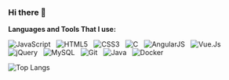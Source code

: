 ### Hi there 👋

**Languages and Tools That I use:**

![JavaScript](https://img.shields.io/badge/-JavaScript-black?logo=javascript&style=social)&nbsp;&nbsp;
![HTML5](https://img.shields.io/badge/-HTML5-black?logo=html5&style=social)&nbsp;&nbsp;
![CSS3](https://img.shields.io/badge/-CSS3-black?logo=css3&style=social)&nbsp;&nbsp;
![C](https://img.shields.io/badge/-C-black?logo=c&style=social)&nbsp;&nbsp;
![AngularJS](https://img.shields.io/badge/-AngularJS-black?logo=AngularJS&style=social)&nbsp;&nbsp;
![Vue.Js](https://img.shields.io/badge/-vue.js-black?logo=vue.js&style=social)&nbsp;&nbsp;
![jQuery](https://img.shields.io/badge/-jQuery-black?logo=jquery&style=social)&nbsp;&nbsp;
![MySQL](https://img.shields.io/badge/-MySQL-black?logo=mysql&style=social)&nbsp;&nbsp;
![Git](https://img.shields.io/badge/-Git-black?logo=git&style=social)&nbsp;&nbsp;
![Java](https://img.shields.io/badge/-Java-black?logo=java&style=social)&nbsp;&nbsp;
![Docker](https://img.shields.io/badge/-Docker-black?logo=java&style=social)&nbsp;&nbsp;


![Top Langs](https://github-readme-stats.vercel.app/api/top-langs/?username=andyrsmith&hide=jupyter%20notebook,vim%20script,matlab&layout=compact&langs_count=8)

<!--
**andyrsmith/andyrsmith** is a ✨ _special_ ✨ repository because its `README.md` (this file) appears on your GitHub profile.

Here are some ideas to get you started:

- 🔭 I’m currently working on Javascript Games
- 🌱 I’m currently learning Java and Algorithmns
- 💬 Ask me about Web Development, Chess, something else
- 📫 How to reach me: ...
- ⚡ Fun fact: ...

### Connect with me:

[<img align="left" alt="andyrsmith | Twitter" width="22px" src="https://cdn.jsdelivr.net/npm/simple-icons@v3/icons/twitter.svg" />][twitter]
[<img align="left" alt="andyrsmith | LinkedIn" width="22px" src="https://cdn.jsdelivr.net/npm/simple-icons@v3/icons/linkedin.svg" />][linkedin]
[<img align="left" alt="andyrmsith | Instagram" width="22px" src="https://cdn.jsdelivr.net/npm/simple-icons@v3/icons/instagram.svg" />][instagram]
-->
